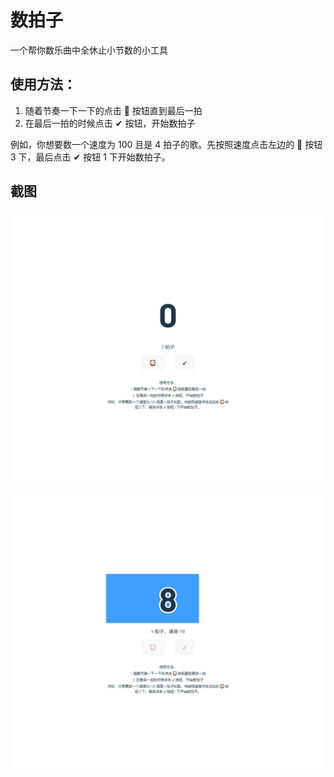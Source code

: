 # 数拍子

一个帮你数乐曲中全休止小节数的小工具

## 使用方法：

1. 随着节奏一下一下的点击 🥁 按钮直到最后一拍
2. 在最后一拍的时候点击 ✔ 按钮，开始数拍子

例如，你想要数一个速度为 100 且是 4 拍子的歌。先按照速度点击左边的 🥁 按钮 3 下，最后点击 ✔ 按钮 1 下开始数拍子。

## 截图

![](./assets/1.png)

![](./assets/2.png)
